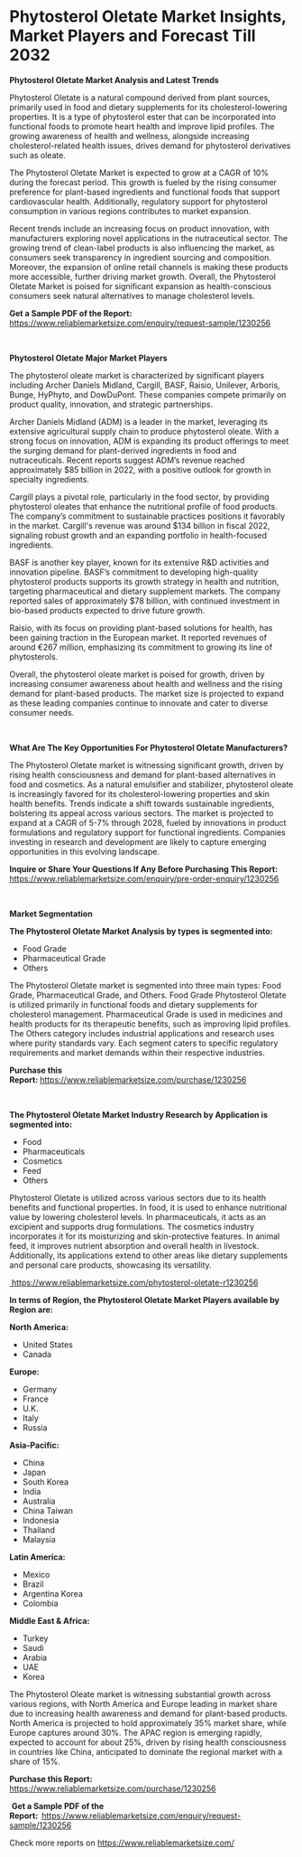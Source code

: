<p><h1>Phytosterol Oletate Market Insights, Market Players and Forecast Till 2032</h1></p><p><strong>Phytosterol Oletate Market Analysis and Latest Trends</strong></p>
<p><p>Phytosterol Oletate is a natural compound derived from plant sources, primarily used in food and dietary supplements for its cholesterol-lowering properties. It is a type of phytosterol ester that can be incorporated into functional foods to promote heart health and improve lipid profiles. The growing awareness of health and wellness, alongside increasing cholesterol-related health issues, drives demand for phytosterol derivatives such as oleate.</p><p>The Phytosterol Oletate Market is expected to grow at a CAGR of 10% during the forecast period. This growth is fueled by the rising consumer preference for plant-based ingredients and functional foods that support cardiovascular health. Additionally, regulatory support for phytosterol consumption in various regions contributes to market expansion. </p><p>Recent trends include an increasing focus on product innovation, with manufacturers exploring novel applications in the nutraceutical sector. The growing trend of clean-label products is also influencing the market, as consumers seek transparency in ingredient sourcing and composition. Moreover, the expansion of online retail channels is making these products more accessible, further driving market growth. Overall, the Phytosterol Oletate Market is poised for significant expansion as health-conscious consumers seek natural alternatives to manage cholesterol levels.</p></p>
<p><strong>Get a Sample PDF of the Report:&nbsp;</strong> <a href="https://www.reliablemarketsize.com/enquiry/request-sample/1230256?utm_campaign=1888&utm_medium=2&utm_source=Github&utm_content=ia&utm_term=03022025&utm_id=phytosterol-oletate">https://www.reliablemarketsize.com/enquiry/request-sample/1230256</a></p>
<p>&nbsp;</p>
<p><strong>Phytosterol Oletate Major Market Players</strong></p>
<p><p>The phytosterol oleate market is characterized by significant players including Archer Daniels Midland, Cargill, BASF, Raisio, Unilever, Arboris, Bunge, HyPhyto, and DowDuPont. These companies compete primarily on product quality, innovation, and strategic partnerships.</p><p>Archer Daniels Midland (ADM) is a leader in the market, leveraging its extensive agricultural supply chain to produce phytosterol oleate. With a strong focus on innovation, ADM is expanding its product offerings to meet the surging demand for plant-derived ingredients in food and nutraceuticals. Recent reports suggest ADM’s revenue reached approximately $85 billion in 2022, with a positive outlook for growth in specialty ingredients.</p><p>Cargill plays a pivotal role, particularly in the food sector, by providing phytosterol oleates that enhance the nutritional profile of food products. The company’s commitment to sustainable practices positions it favorably in the market. Cargill's revenue was around $134 billion in fiscal 2022, signaling robust growth and an expanding portfolio in health-focused ingredients.</p><p>BASF is another key player, known for its extensive R&D activities and innovation pipeline. BASF’s commitment to developing high-quality phytosterol products supports its growth strategy in health and nutrition, targeting pharmaceutical and dietary supplement markets. The company reported sales of approximately $78 billion, with continued investment in bio-based products expected to drive future growth.</p><p>Raisio, with its focus on providing plant-based solutions for health, has been gaining traction in the European market. It reported revenues of around €267 million, emphasizing its commitment to growing its line of phytosterols.</p><p>Overall, the phytosterol oleate market is poised for growth, driven by increasing consumer awareness about health and wellness and the rising demand for plant-based products. The market size is projected to expand as these leading companies continue to innovate and cater to diverse consumer needs.</p></p>
<p>&nbsp;</p>
<p><strong>What Are The Key Opportunities For Phytosterol Oletate Manufacturers?</strong></p>
<p><p>The Phytosterol Oletate market is witnessing significant growth, driven by rising health consciousness and demand for plant-based alternatives in food and cosmetics. As a natural emulsifier and stabilizer, phytosterol oleate is increasingly favored for its cholesterol-lowering properties and skin health benefits. Trends indicate a shift towards sustainable ingredients, bolstering its appeal across various sectors. The market is projected to expand at a CAGR of 5-7% through 2028, fueled by innovations in product formulations and regulatory support for functional ingredients. Companies investing in research and development are likely to capture emerging opportunities in this evolving landscape.</p></p>
<p><strong>Inquire or Share Your Questions If Any Before Purchasing This Report:</strong> <a href="https://www.reliablemarketsize.com/enquiry/pre-order-enquiry/1230256?utm_campaign=1888&utm_medium=2&utm_source=Github&utm_content=ia&utm_term=03022025&utm_id=phytosterol-oletate">https://www.reliablemarketsize.com/enquiry/pre-order-enquiry/1230256</a></p>
<p>&nbsp;</p>
<p><strong>Market Segmentation</strong></p>
<p><strong>The Phytosterol Oletate Market Analysis by types is segmented into:</strong></p>
<p><ul><li>Food Grade</li><li>Pharmaceutical Grade</li><li>Others</li></ul></p>
<p><p>The Phytosterol Oletate market is segmented into three main types: Food Grade, Pharmaceutical Grade, and Others. Food Grade Phytosterol Oletate is utilized primarily in functional foods and dietary supplements for cholesterol management. Pharmaceutical Grade is used in medicines and health products for its therapeutic benefits, such as improving lipid profiles. The Others category includes industrial applications and research uses where purity standards vary. Each segment caters to specific regulatory requirements and market demands within their respective industries.</p></p>
<p><strong>Purchase this Report:&nbsp;</strong><a href="https://www.reliablemarketsize.com/purchase/1230256?utm_campaign=1888&utm_medium=2&utm_source=Github&utm_content=ia&utm_term=03022025&utm_id=phytosterol-oletate">https://www.reliablemarketsize.com/purchase/1230256</a></p>
<p>&nbsp;</p>
<p><strong>The Phytosterol Oletate Market Industry Research by Application is segmented into:</strong></p>
<p><ul><li>Food</li><li>Pharmaceuticals</li><li>Cosmetics</li><li>Feed</li><li>Others</li></ul></p>
<p><p>Phytosterol Oletate is utilized across various sectors due to its health benefits and functional properties. In food, it is used to enhance nutritional value by lowering cholesterol levels. In pharmaceuticals, it acts as an excipient and supports drug formulations. The cosmetics industry incorporates it for its moisturizing and skin-protective features. In animal feed, it improves nutrient absorption and overall health in livestock. Additionally, its applications extend to other areas like dietary supplements and personal care products, showcasing its versatility.</p></p>
<p><a href="https://www.reliablemarketsize.com/phytosterol-oletate-r1230256?utm_campaign=1888&utm_medium=2&utm_source=Github&utm_content=ia&utm_term=03022025&utm_id=phytosterol-oletate">&nbsp;https://www.reliablemarketsize.com/phytosterol-oletate-r1230256</a></p>
<p><strong>In terms of Region, the Phytosterol Oletate Market Players available by Region are:</strong></p>
<p>
    <p> <strong> North America: </strong>
        <ul>
            <li>United States</li>
            <li>Canada</li>
        </ul>
        </p> 
    <p> <strong> Europe: </strong>
        <ul>
            <li>Germany</li>
            <li>France</li>
            <li>U.K.</li>
            <li>Italy</li>
            <li>Russia</li>
        </ul>
        </p> 
    <p> <strong> Asia-Pacific: </strong>
        <ul>
            <li>China</li>
            <li>Japan</li>
            <li>South Korea</li>
            <li>India</li>
            <li>Australia</li>
            <li>China Taiwan</li>
            <li>Indonesia</li>
            <li>Thailand</li>
            <li>Malaysia</li>
        </ul>
        </p> 
    <p> <strong> Latin America: </strong>
        <ul>
            <li>Mexico</li>
            <li>Brazil</li>
            <li>Argentina Korea</li>
            <li>Colombia</li>
        </ul>
        </p> 
    <p> <strong> Middle East & Africa: </strong>
        <ul>
            <li>Turkey</li>
            <li>Saudi</li>
            <li>Arabia</li>
            <li>UAE</li>
            <li>Korea</li>
        </ul>
    </p>
    </p>
<p><p>The Phytosterol Oleate market is witnessing substantial growth across various regions, with North America and Europe leading in market share due to increasing health awareness and demand for plant-based products. North America is projected to hold approximately 35% market share, while Europe captures around 30%. The APAC region is emerging rapidly, expected to account for about 25%, driven by rising health consciousness in countries like China, anticipated to dominate the regional market with a share of 15%.</p></p>
<p><strong>Purchase this Report: </strong><a href="https://www.reliablemarketsize.com/purchase/1230256?utm_campaign=1888&utm_medium=2&utm_source=Github&utm_content=ia&utm_term=03022025&utm_id=phytosterol-oletate">https://www.reliablemarketsize.com/purchase/1230256</a></p>
<p>&nbsp;<strong>Get a Sample PDF of the Report:&nbsp;&nbsp;</strong><a href="https://www.reliablemarketsize.com/enquiry/request-sample/1230256?utm_campaign=1888&utm_medium=2&utm_source=Github&utm_content=ia&utm_term=03022025&utm_id=phytosterol-oletate">https://www.reliablemarketsize.com/enquiry/request-sample/1230256</a></p>
<p><strong></strong></p>
<p>Check more reports on <a href="https://www.reliablemarketsize.com/?utm_campaign=1888&utm_medium=2&utm_source=Github&utm_content=ia&utm_term=03022025&utm_id=phytosterol-oletate">https://www.reliablemarketsize.com/</a></p>